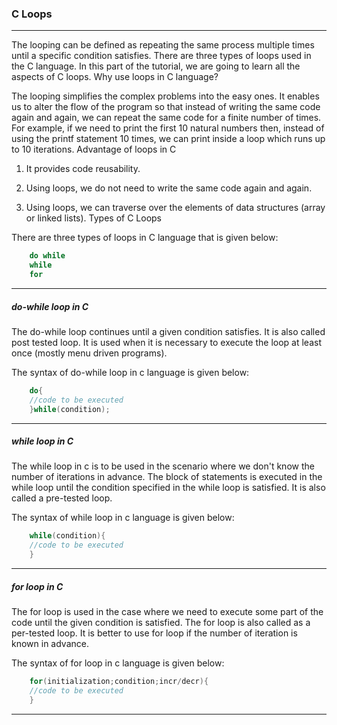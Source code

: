 ### C Loops

--------

The looping can be defined as repeating the same process multiple times until a specific condition satisfies. There are three types of loops used in the C language. In this part of the tutorial, we are going to learn all the aspects of C loops.
Why use loops in C language?

The looping simplifies the complex problems into the easy ones. It enables us to alter the flow of the program so that instead of writing the same code again and again, we can repeat the same code for a finite number of times. For example, if we need to print the first 10 natural numbers then, instead of using the printf statement 10 times, we can print inside a loop which runs up to 10 iterations.
Advantage of loops in C

1) It provides code reusability.

2) Using loops, we do not need to write the same code again and again.

2) Using loops, we can traverse over the elements of data structures (array or linked lists).
Types of C Loops

There are three types of loops in C language that is given below:
```objectivec
    do while
    while
    for
```

--------

##### do-while loop in C

The do-while loop continues until a given condition satisfies. It is also called post tested loop. It is used when it is necessary to execute the loop at least once (mostly menu driven programs).

The syntax of do-while loop in c language is given below:
```objectivec
    do{  
    //code to be executed  
    }while(condition);  
```

-------

##### while loop in C

The while loop in c is to be used in the scenario where we don't know the number of iterations in advance. The block of statements is executed in the while loop until the condition specified in the while loop is satisfied. It is also called a pre-tested loop.

The syntax of while loop in c language is given below:
```objectivec
    while(condition){  
    //code to be executed  
    }  
```

--------

##### for loop in C

The for loop is used in the case where we need to execute some part of the code until the given condition is satisfied. The for loop is also called as a per-tested loop. It is better to use for loop if the number of iteration is known in advance.

The syntax of for loop in c language is given below:
```objectivec
    for(initialization;condition;incr/decr){  
    //code to be executed  
    }  
```

--------

